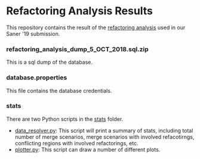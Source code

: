 # Refactoring Analysis Results
This repository contains the result of the [refactoring analysis](https://github.com/ualberta-smr/refactoring-analysis-results) used in our Saner '19 submission.

### refactoring_analysis_dump_5_OCT_2018.sql.zip
This is a sql dump of the database.

### database.properties	
This file contains the database credentials.

### stats
There are two Python scripts in the [stats](stats) folder.
 - [data_resolver.py](stats/data_resolver.py): This script will print a summary of stats, including total number of merge scenarios, merge scenarios with involved refacotirngs, conflicting regions with involved refactorings, etc.
 - [plotter.py](stats/plotter.py): This script can draw a number of different plots.
